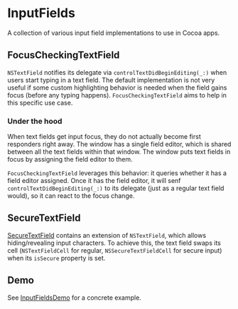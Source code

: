 # InputFields

A collection of various input field implementations to use in Cocoa apps.

## FocusCheckingTextField

`NSTextField` notifies its delegate via `controlTextDidBeginEditing(_:)` when users start typing in a text field. The default implementation is not very useful if some custom highlighting behavior is needed when the field gains focus (before any typing happens). `FocusCheckingTextField` aims to help in this specific use case.

### Under the hood

When text fields get input focus, they do not actually become first responders right away. The window has a single field editor, which is shared between all the text fields within that window. The window puts text fields in focus by assigning the field editor to them.

`FocusCheckingTextField` leverages this behavior: it queries whether it has a field editor assigned. Once it has the field editor, it will senf `controlTextDidBeginEditing(_:)` to its delegate (just as a regular text field would), so it can react to the focus change.

## SecureTextField

[SecureTextField](Sources/SecureTextField.swift) contains an extension of `NSTextField`, which allows hiding/revealing input characters. To achieve this, the text field swaps its cell (`NSTextFieldCell` for regular, `NSSecureTextFieldCell` for secure input) when its `isSecure` property is set.

## Demo 

See [InputFieldsDemo](Example/InputFieldsDemo) for a concrete example.
